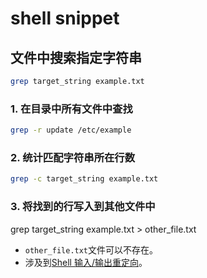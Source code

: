 # shell snippet

## 文件中搜索指定字符串

``` bash
grep target_string example.txt
```

### 1. 在目录中所有文件中查找

``` bash
grep -r update /etc/example
```

### 2. 统计匹配字符串所在行数

``` bash
grep -c target_string example.txt
```

### 3. 将找到的行写入到其他文件中

grep target_string example.txt > other_file.txt

- `other_file.txt`文件可以不存在。
- 涉及到[Shell 输入/输出重定向](http://www.runoob.com/linux/linux-shell-io-redirections.html)。